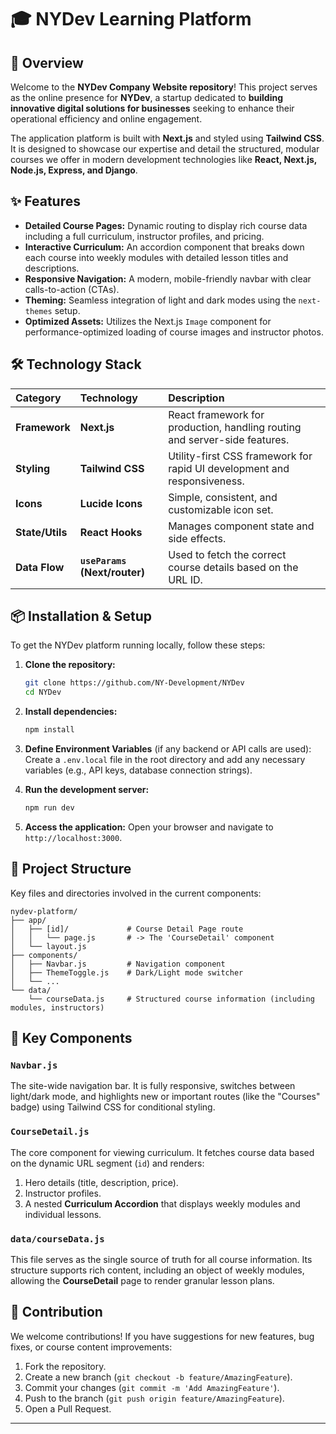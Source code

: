 # 🎓 NYDev Learning Platform

## 🚀 Overview

Welcome to the **NYDev Company Website repository**! This project serves as the online presence for **NYDev**, a startup dedicated to **building innovative digital solutions for businesses** seeking to enhance their operational efficiency and online engagement.

The application platform is built with **Next.js** and styled using **Tailwind CSS**. It is designed to showcase our expertise and detail the structured, modular courses we offer in modern development technologies like **React, Next.js, Node.js, Express, and Django**.

## ✨ Features

  - **Detailed Course Pages:** Dynamic routing to display rich course data including a full curriculum, instructor profiles, and pricing.
  - **Interactive Curriculum:** An accordion component that breaks down each course into weekly modules with detailed lesson titles and descriptions.
  - **Responsive Navigation:** A modern, mobile-friendly navbar with clear calls-to-action (CTAs).
  - **Theming:** Seamless integration of light and dark modes using the `next-themes` setup.
  - **Optimized Assets:** Utilizes the Next.js `Image` component for performance-optimized loading of course images and instructor photos.

## 🛠️ Technology Stack

| Category | Technology | Description |
| :--- | :--- | :--- |
| **Framework** | **Next.js** | React framework for production, handling routing and server-side features. |
| **Styling** | **Tailwind CSS** | Utility-first CSS framework for rapid UI development and responsiveness. |
| **Icons** | **Lucide Icons** | Simple, consistent, and customizable icon set. |
| **State/Utils**| **React Hooks** | Manages component state and side effects. |
| **Data Flow** | **`useParams` (Next/router)** | Used to fetch the correct course details based on the URL ID. |

## 📦 Installation & Setup

To get the NYDev platform running locally, follow these steps:

1.  **Clone the repository:**

    ```bash
    git clone https://github.com/NY-Development/NYDev
    cd NYDev
    ```

2.  **Install dependencies:**

    ```bash
    npm install
    ```

3.  **Define Environment Variables** (if any backend or API calls are used):
    Create a `.env.local` file in the root directory and add any necessary variables (e.g., API keys, database connection strings).

4.  **Run the development server:**

    ```bash
    npm run dev
    ```

5.  **Access the application:**
    Open your browser and navigate to `http://localhost:3000`.

## 📁 Project Structure

Key files and directories involved in the current components:

```
nydev-platform/
├── app/
│   ├── [id]/             # Course Detail Page route
│   │   └── page.js       # -> The 'CourseDetail' component
│   └── layout.js
├── components/
│   ├── Navbar.js         # Navigation component
│   ├── ThemeToggle.js    # Dark/Light mode switcher
│   └── ...
└── data/
    └── courseData.js     # Structured course information (including modules, instructors)
```

## 🧩 Key Components

### `Navbar.js`

The site-wide navigation bar. It is fully responsive, switches between light/dark mode, and highlights new or important routes (like the "Courses" badge) using Tailwind CSS for conditional styling.

### `CourseDetail.js`

The core component for viewing curriculum. It fetches course data based on the dynamic URL segment (`id`) and renders:

1.  Hero details (title, description, price).
2.  Instructor profiles.
3.  A nested **Curriculum Accordion** that displays weekly modules and individual lessons.

### `data/courseData.js`

This file serves as the single source of truth for all course information. Its structure supports rich content, including an object of weekly modules, allowing the **CourseDetail** page to render granular lesson plans.

## 🤝 Contribution

We welcome contributions\! If you have suggestions for new features, bug fixes, or course content improvements:

1.  Fork the repository.
2.  Create a new branch (`git checkout -b feature/AmazingFeature`).
3.  Commit your changes (`git commit -m 'Add AmazingFeature'`).
4.  Push to the branch (`git push origin feature/AmazingFeature`).
5.  Open a Pull Request.

-----